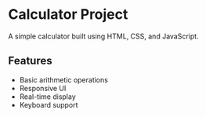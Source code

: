# Calculator Project

A simple calculator built using HTML, CSS, and JavaScript.

## Features
- Basic arithmetic operations
- Responsive UI
- Real-time display
- Keyboard support
